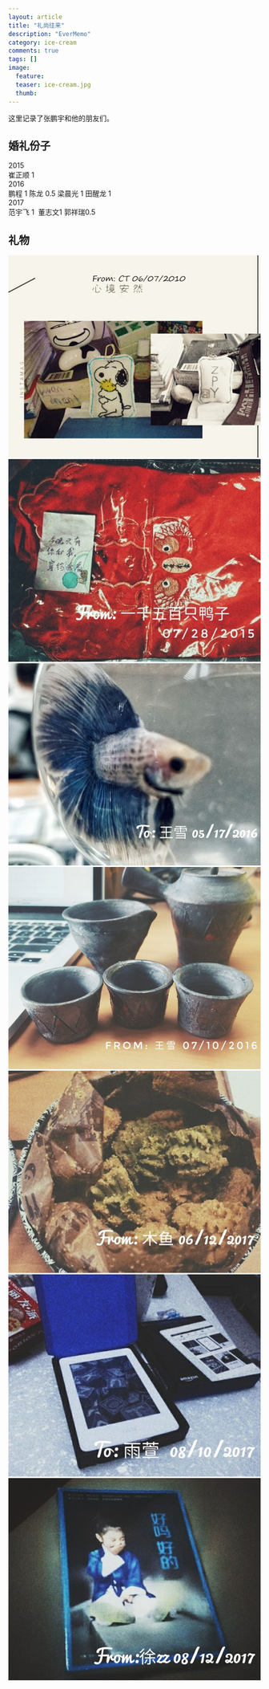 ```yaml
---
layout: article
title: "礼尚往来"
description: "EverMemo"
category: ice-cream
comments: true
tags: []
image:
  feature:
  teaser: ice-cream.jpg
  thumb:
---
```


这里记录了张鹏宇和他的朋友们。



## 婚礼份子
2015  
崔正顺 1  
2016  
鹏程 1 陈龙 0.5 梁晨光 1 田醒龙 1  
2017  
范宇飞 1  董志文1 郭祥瑞0.5



## 礼物
![](/blog/礼尚往来/1.jpg)  
![](/blog/礼尚往来/2.jpg)
![](/blog/礼尚往来/3.jpg)
![](/blog/礼尚往来/4.jpg)
![](/blog/礼尚往来/5.jpg)
![](/blog/礼尚往来/6.jpg)
![](/blog/礼尚往来/7.jpg)

